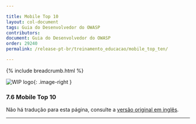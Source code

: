 ```yaml
---

title: Mobile Top 10
layout: col-document
tags: Guia do Desenvolvedor do OWASP
contributors:
document: Guia do Desenvolvedor do OWASP
order: 29240
permalink: /release-pt-br/treinamento_educacao/mobile_top_ten/

---
```


{% include breadcrumb.html %}

<style type="text/css">
.image-right {
  height: 180px;
  display: block;
  margin-left: auto;
  margin-right: auto;
  float: right;
}
</style>

![WIP logo](../../../assets/images/dg_wip.png "Trabalho em andamento"){: .image-right }

### 7.6 Mobile Top 10

Não há tradução para esta página, consulte a [versão original em inglês][release0906].

----

[release0906]: https://github.com/OWASP/www-project-developer-guide/blob/main/draft/09-training-education/06-mobile-top-ten.md
